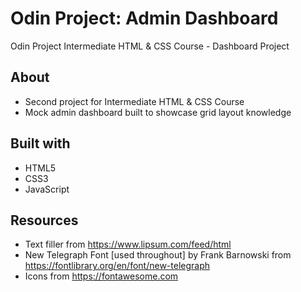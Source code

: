 # Odin Project: Admin Dashboard
Odin Project Intermediate HTML &amp; CSS Course - Dashboard Project

## About
 - Second project for Intermediate HTML & CSS Course
 - Mock admin dashboard built to showcase grid layout knowledge

## Built with
 - HTML5
 - CSS3
 - JavaScript

## Resources
 - Text filler from https://www.lipsum.com/feed/html
 - New Telegraph Font [used throughout] by Frank Barnowski from https://fontlibrary.org/en/font/new-telegraph
 - Icons from https://fontawesome.com